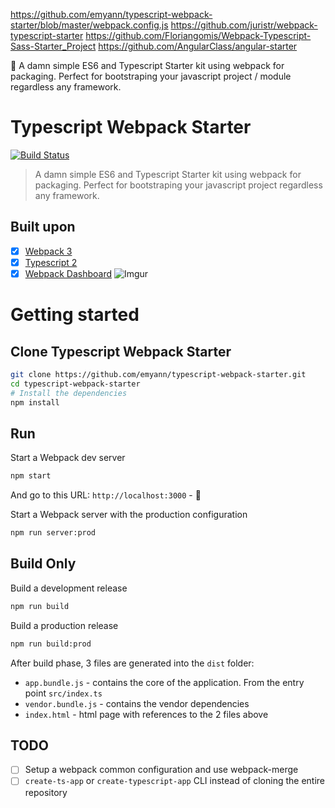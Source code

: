 https://github.com/emyann/typescript-webpack-starter/blob/master/webpack.config.js
https://github.com/juristr/webpack-typescript-starter
https://github.com/Floriangomis/Webpack-Typescript-Sass-Starter_Project
https://github.com/AngularClass/angular-starter

🚀 A damn simple ES6 and Typescript Starter kit using webpack for packaging. Perfect for bootstraping your javascript project / module regardless any framework.

# Typescript Webpack Starter
[![Build Status](https://travis-ci.org/emyann/typescript-webpack-starter.svg?branch=develop)](https://travis-ci.org/emyann/typescript-webpack-starter)
>A damn simple ES6 and Typescript Starter kit using webpack for packaging. Perfect for bootstraping your javascript project regardless any framework.

## Built upon

- [x] [Webpack 3](https://webpack.js.org/)
- [x] [Typescript 2](https://blogs.msdn.microsoft.com/typescript/2016/07/11/announcing-typescript-2-0-beta/)
- [x] [Webpack Dashboard](https://github.com/FormidableLabs/webpack-dashboard)
![Imgur](http://i.imgur.com/pETTX85.png)

# Getting started

## Clone Typescript Webpack Starter

```bash
git clone https://github.com/emyann/typescript-webpack-starter.git
cd typescript-webpack-starter
# Install the dependencies
npm install
```

## Run

Start a Webpack dev server 
```bash
npm start
```
And go to this URL: `http://localhost:3000` - 🎉

Start a Webpack server with the production configuration 
```bash
npm run server:prod
```


## Build Only
Build a development release
```bash
npm run build
```


Build a production release
```bash
npm run build:prod
```
After build phase, 3 files are generated into the `dist` folder:
- `app.bundle.js` - contains the core of the application. From the entry point `src/index.ts`
- `vendor.bundle.js` - contains the vendor dependencies
- `index.html` - html page with references to the 2 files above

## TODO

- [ ] Setup a webpack common configuration and use webpack-merge
- [ ] `create-ts-app` or `create-typescript-app` CLI instead of cloning the entire repository

